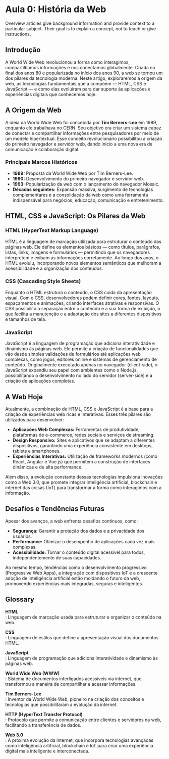 # Aula 0: História da Web

Overview articles give background information and provide context to a particular subject.
Their goal is to explain a concept, not to teach or give instructions.

## Introdução

A World Wide Web revolucionou a forma como interagimos, compartilhamos informações e nos conectamos globalmente. Criada no final dos anos 80 e popularizada no início dos anos 90, a web se tornou um dos pilares da tecnologia moderna. Neste artigo, exploraremos a origem da web, as tecnologias fundamentais que a compõem — HTML, CSS e JavaScript — e como elas evoluíram para dar suporte às aplicações e experiências digitais que conhecemos hoje.

## A Origem da Web

A ideia da World Wide Web foi concebida por **Tim Berners-Lee** em 1989, enquanto ele trabalhava no CERN. Seu objetivo era criar um sistema capaz de conectar e compartilhar informações entre pesquisadores por meio de um modelo hipertextual. Esse conceito revolucionário possibilitou a criação do primeiro navegador e servidor web, dando início a uma nova era de comunicação e colaboração digital.

### Principais Marcos Históricos
- **1989:** Proposta da World Wide Web por Tim Berners-Lee.
- **1990:** Desenvolvimento do primeiro navegador e servidor web.
- **1993:** Popularização da web com o lançamento do navegador Mosaic.
- **Décadas seguintes:** Expansão massiva, surgimento de tecnologias complementares e a consolidação da web como uma ferramenta indispensável para negócios, educação, comunicação e entretenimento.

## HTML, CSS e JavaScript: Os Pilares da Web

### HTML (HyperText Markup Language)
HTML é a linguagem de marcação utilizada para estruturar o conteúdo das páginas web. Ele define os elementos básicos — como títulos, parágrafos, listas, links, imagens e formulários — permitindo que os navegadores interpretem e exibam as informações corretamente. Ao longo dos anos, o HTML evoluiu, incorporando novos elementos semânticos que melhoram a acessibilidade e a organização dos conteúdos.

### CSS (Cascading Style Sheets)
Enquanto o HTML estrutura o conteúdo, o CSS cuida da apresentação visual. Com o CSS, desenvolvedores podem definir cores, fontes, layouts, espaçamentos e animações, criando interfaces atrativas e responsivas. O CSS possibilita a separação entre o conteúdo e a sua forma de exibição, o que facilita a manutenção e a adaptação dos sites a diferentes dispositivos e tamanhos de tela.

### JavaScript
JavaScript é a linguagem de programação que adiciona interatividade e dinamismo às páginas web. Ele permite a criação de funcionalidades que vão desde simples validações de formulários até aplicações web complexas, como jogos, editores online e sistemas de gerenciamento de conteúdo. Originalmente executado apenas no navegador (client-side), o JavaScript expandiu seu papel com ambientes como o Node.js, possibilitando o desenvolvimento no lado do servidor (server-side) e a criação de aplicações completas.

## A Web Hoje

Atualmente, a combinação de HTML, CSS e JavaScript é a base para a criação de experiências web ricas e interativas. Esses três pilares são utilizados para desenvolver:

- **Aplicações Web Complexas:** Ferramentas de produtividade, plataformas de e-commerce, redes sociais e serviços de streaming.
- **Design Responsivo:** Sites e aplicativos que se adaptam a diferentes dispositivos, garantindo uma experiência consistente em desktops, tablets e smartphones.
- **Experiências Interativas:** Utilização de frameworks modernos (como React, Angular e Vue.js) que permitem a construção de interfaces dinâmicas e de alta performance.

Além disso, a evolução constante dessas tecnologias impulsiona inovações como a Web 3.0, que promete integrar inteligência artificial, blockchain e internet das coisas (IoT) para transformar a forma como interagimos com a informação.

## Desafios e Tendências Futuras

Apesar dos avanços, a web enfrenta desafios contínuos, como:
- **Segurança:** Garantir a proteção dos dados e a privacidade dos usuários.
- **Performance:** Otimizar o desempenho de aplicações cada vez mais complexas.
- **Acessibilidade:** Tornar o conteúdo digital acessível para todos, independentemente de suas capacidades.

Ao mesmo tempo, tendências como o desenvolvimento progressivo (Progressive Web Apps), a integração com dispositivos IoT e a crescente adoção de inteligência artificial estão moldando o futuro da web, promovendo experiências mais integradas, seguras e inteligentes.

## Glossary

**HTML**  
: Linguagem de marcação usada para estruturar e organizar o conteúdo na web.

**CSS**  
: Linguagem de estilos que define a apresentação visual dos documentos HTML.

**JavaScript**  
: Linguagem de programação que adiciona interatividade e dinamismo às páginas web.

**World Wide Web (WWW)**  
: Sistema de documentos interligados acessíveis via internet, que transformou a maneira de compartilhar e acessar informações.

**Tim Berners-Lee**  
: Inventor da World Wide Web, pioneiro na criação dos conceitos e tecnologias que possibilitaram a evolução da internet.

**HTTP (HyperText Transfer Protocol)**  
: Protocolo que permite a comunicação entre clientes e servidores na web, facilitando a transferência de dados.

**Web 3.0**  
: A próxima evolução da internet, que incorpora tecnologias avançadas como inteligência artificial, blockchain e IoT para criar uma experiência digital mais inteligente e interconectada.